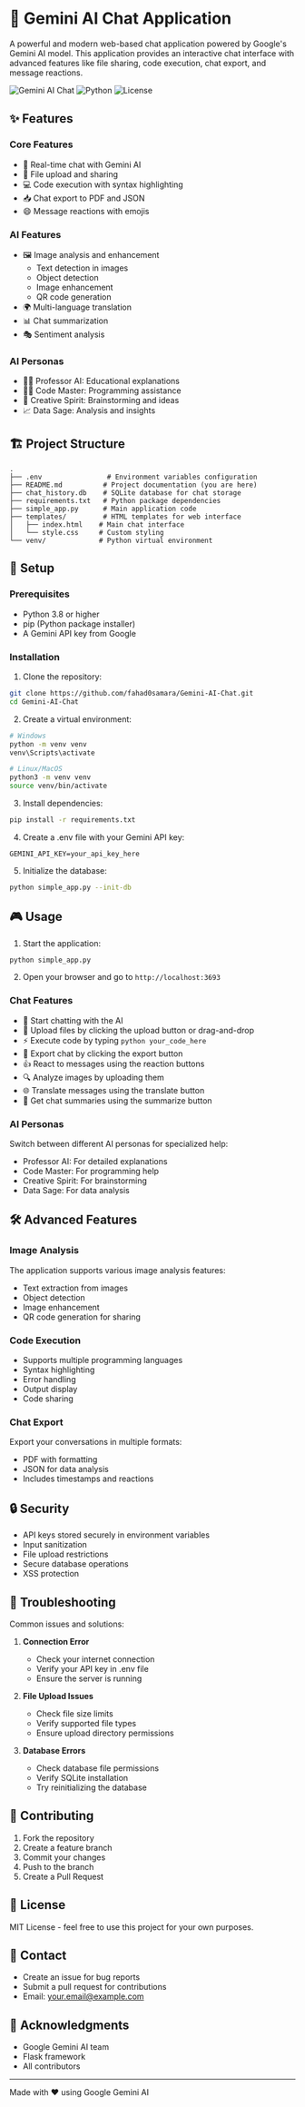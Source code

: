 # 🤖 Gemini AI Chat Application

A powerful and modern web-based chat application powered by Google's Gemini AI model. This application provides an interactive chat interface with advanced features like file sharing, code execution, chat export, and message reactions.

![Gemini AI Chat](https://img.shields.io/badge/AI-Gemini-blue)
![Python](https://img.shields.io/badge/Python-3.8+-green)
![License](https://img.shields.io/badge/License-MIT-yellow)

## ✨ Features

### Core Features
- 💬 Real-time chat with Gemini AI
- 📁 File upload and sharing
- 💻 Code execution with syntax highlighting
- 📥 Chat export to PDF and JSON
- 😄 Message reactions with emojis

### AI Features
- 🖼️ Image analysis and enhancement
  - Text detection in images
  - Object detection
  - Image enhancement
  - QR code generation
- 🌍 Multi-language translation
- 📊 Chat summarization
- 🎭 Sentiment analysis

### AI Personas
- 👨‍🏫 Professor AI: Educational explanations
- 👨‍💻 Code Master: Programming assistance
- 🎨 Creative Spirit: Brainstorming and ideas
- 📈 Data Sage: Analysis and insights

## 🏗️ Project Structure

```
.
├── .env                # Environment variables configuration
├── README.md          # Project documentation (you are here)
├── chat_history.db    # SQLite database for chat storage
├── requirements.txt   # Python package dependencies
├── simple_app.py      # Main application code
├── templates/         # HTML templates for web interface
│   ├── index.html    # Main chat interface
│   └── style.css     # Custom styling
└── venv/             # Python virtual environment
```

## 🚀 Setup

### Prerequisites
- Python 3.8 or higher
- pip (Python package installer)
- A Gemini API key from Google

### Installation

1. Clone the repository:
```bash
git clone https://github.com/fahad0samara/Gemini-AI-Chat.git
cd Gemini-AI-Chat
```

2. Create a virtual environment:
```bash
# Windows
python -m venv venv
venv\Scripts\activate

# Linux/MacOS
python3 -m venv venv
source venv/bin/activate
```

3. Install dependencies:
```bash
pip install -r requirements.txt
```

4. Create a .env file with your Gemini API key:
```env
GEMINI_API_KEY=your_api_key_here
```

5. Initialize the database:
```bash
python simple_app.py --init-db
```

## 🎮 Usage

1. Start the application:
```bash
python simple_app.py
```

2. Open your browser and go to `http://localhost:3693`

### Chat Features
- 💭 Start chatting with the AI
- 📎 Upload files by clicking the upload button or drag-and-drop
- ⚡ Execute code by typing ```python your_code_here```
- 💾 Export chat by clicking the export button
- 👍 React to messages using the reaction buttons
- 🔍 Analyze images by uploading them
- 🌐 Translate messages using the translate button
- 📝 Get chat summaries using the summarize button

### AI Personas
Switch between different AI personas for specialized help:
- Professor AI: For detailed explanations
- Code Master: For programming help
- Creative Spirit: For brainstorming
- Data Sage: For data analysis

## 🛠️ Advanced Features

### Image Analysis
The application supports various image analysis features:
- Text extraction from images
- Object detection
- Image enhancement
- QR code generation for sharing

### Code Execution
- Supports multiple programming languages
- Syntax highlighting
- Error handling
- Output display
- Code sharing

### Chat Export
Export your conversations in multiple formats:
- PDF with formatting
- JSON for data analysis
- Includes timestamps and reactions

## 🔒 Security

- API keys stored securely in environment variables
- Input sanitization
- File upload restrictions
- Secure database operations
- XSS protection

## 🐛 Troubleshooting

Common issues and solutions:

1. **Connection Error**
   - Check your internet connection
   - Verify your API key in .env file
   - Ensure the server is running

2. **File Upload Issues**
   - Check file size limits
   - Verify supported file types
   - Ensure upload directory permissions

3. **Database Errors**
   - Check database file permissions
   - Verify SQLite installation
   - Try reinitializing the database

## 📝 Contributing

1. Fork the repository
2. Create a feature branch
3. Commit your changes
4. Push to the branch
5. Create a Pull Request

## 📄 License

MIT License - feel free to use this project for your own purposes.

## 👥 Contact

- Create an issue for bug reports
- Submit a pull request for contributions
- Email: your.email@example.com

## 🙏 Acknowledgments

- Google Gemini AI team
- Flask framework
- All contributors

---
Made with ❤️ using Google Gemini AI
